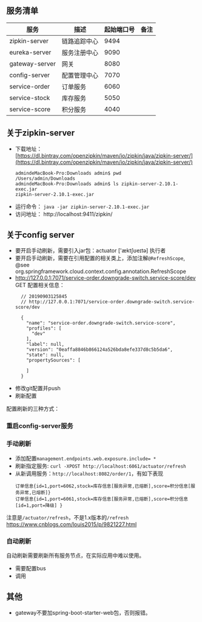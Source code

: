 ## 服务清单
| 服务 | 描述 | 起始端口号 | 备注 |
| ---- | ---------- | ---- | ---- |
| zipkin-server | 链路追踪中心 | 9494 |  |
| eureka-server | 服务注册中心 | 9090 |  |
| gateway-server | 网关 | 8080 |  |
| config-server | 配置管理中心 | 7070 |  |
| service-order | 订单服务 | 6060 |  |
| service-stock | 库存服务 | 5050 |  |
| service-score | 积分服务 | 4040 |  |


## 关于zipkin-server

- 下载地址： [https://dl.bintray.com/openzipkin/maven/io/zipkin/java/zipkin-server/](https://dl.bintray.com/openzipkin/maven/io/zipkin/java/zipkin-server/)
  ```jshelllanguage
  admindeMacBook-Pro:Downloads admin$ pwd
  /Users/admin/Downloads
  admindeMacBook-Pro:Downloads admin$ ls zipkin-server-2.10.1-exec.jar
  zipkin-server-2.10.1-exec.jar
  ```
- 运行命令： `java -jar zipkin-server-2.10.1-exec.jar`
- 访问地址： http://localhost:9411/zipkin/

## 关于config server
- 要开启手动刷新，需要引入jar包：actuator ['æktʃʊeɪtə] 执行者
- 要开启手动刷新，需要在引用配置的相关类上，添加注解`@RefreshScope`, @see org.springframework.cloud.context.config.annotation.RefreshScope
- http://127.0.0.1:7071/service-order.downgrade-switch.service-score/dev GET 配置相关信息：
  ```jshelllanguage
    // 20190903125845
    // http://127.0.0.1:7071/service-order.downgrade-switch.service-score/dev
    
    {
      "name": "service-order.downgrade-switch.service-score",
      "profiles": [
        "dev"
      ],
      "label": null,
      "version": "0eaffa8846b866124a526bda8efe337d8c5b5da6",
      "state": null,
      "propertySources": [
        
      ]
    }
  ```
- 修改git配置并push
- 刷新配置

配置刷新的三种方式：
### 重启config-server服务
### 手动刷新
- 添加配置`management.endpoints.web.exposure.include= *`
- 刷新指定服务: `curl -XPOST http://localhost:6061/actuator/refresh` 
- 从新调用服务：`http://localhost:8082/order/1`，有如下表现
    ```jshelllanguage
    订单信息{id=1,port=6062,stock=库存信息[服务异常,已熔断],score=积分信息[服务异常,已熔断]} 
    订单信息{id=1,port=6061,stock=库存信息[服务异常,已熔断],score=积分信息[id=1,port=降级] } 
    ```

注意是`/actuator/refresh`，不是1.x版本的`/refresh`
https://www.cnblogs.com/louis2015/p/9821227.html

### 自动刷新
自动刷新需要刷新所有服务节点，在实际应用中难以使用。

- 需要配置bus
- 调用


## 其他
- gateway不要加spring-boot-starter-web包，否则报错。

